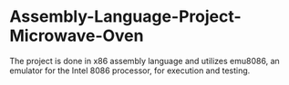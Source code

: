 # Assembly-Language-Project-Microwave-Oven
The project is done in x86 assembly language and utilizes emu8086, an emulator for the Intel 8086 processor, for execution and testing.
